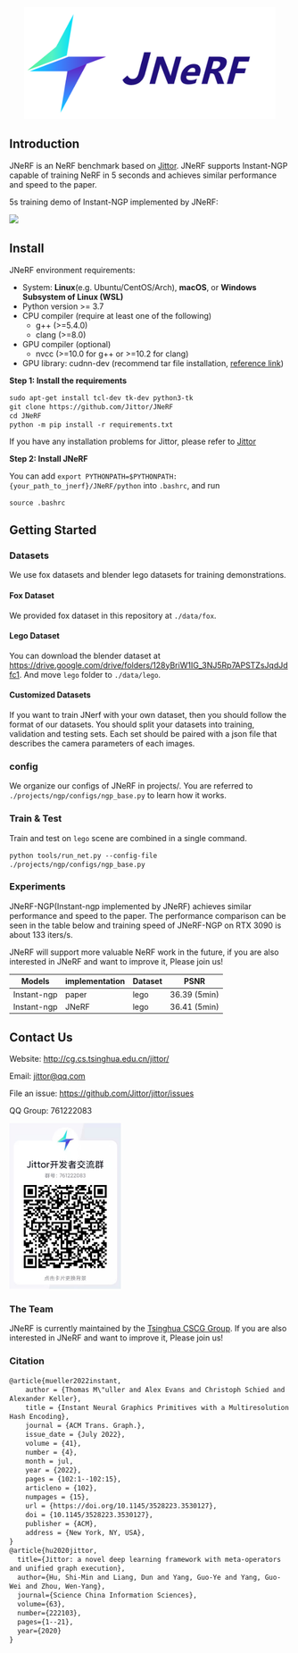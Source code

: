 <!-- # JNeRF -->
<div align="center">
<img src="docs/logo.png" height="200"/>
</div>

## Introduction
JNeRF is an NeRF benchmark based on [Jittor](https://github.com/Jittor/jittor). JNeRF supports Instant-NGP capable of training NeRF in 5 seconds and achieves similar performance and speed to the paper.

5s training demo of Instant-NGP implemented by JNeRF:

<img src="docs/demo_5s.gif" width="300"/>

## Install
JNeRF environment requirements:

* System: **Linux**(e.g. Ubuntu/CentOS/Arch), **macOS**, or **Windows Subsystem of Linux (WSL)**
* Python version >= 3.7
* CPU compiler (require at least one of the following)
    * g++ (>=5.4.0)
    * clang (>=8.0)
* GPU compiler (optional)
    * nvcc (>=10.0 for g++ or >=10.2 for clang)
* GPU library: cudnn-dev (recommend tar file installation, [reference link](https://docs.nvidia.com/deeplearning/cudnn/install-guide/index.html#installlinux-tar))

**Step 1: Install the requirements**
```shell
sudo apt-get install tcl-dev tk-dev python3-tk
git clone https://github.com/Jittor/JNeRF
cd JNeRF
python -m pip install -r requirements.txt
```
If you have any installation problems for Jittor, please refer to [Jittor](https://github.com/Jittor/jittor)

**Step 2: Install JNeRF**
 
You can add ```export PYTHONPATH=$PYTHONPATH:{your_path_to_jnerf}/JNeRF/python``` into ```.bashrc```, and run
```shell
source .bashrc
```

## Getting Started

### Datasets

We use fox datasets and blender lego datasets for training demonstrations. 

#### Fox Dataset
We provided fox dataset in this repository at `./data/fox`.

#### Lego Dataset
You can download the blender dataset at https://drive.google.com/drive/folders/128yBriW1IG_3NJ5Rp7APSTZsJqdJdfc1. And move `lego` folder to `./data/lego`.

#### Customized Datasets

If you want to train JNerf with your own dataset, then you should follow the format of our datasets. You should split your datasets into training, validation and testing sets. Each set should be paired with a json file that describes the camera parameters of each images.

### config

We organize our configs of JNeRF in projects/. You are referred to `./projects/ngp/configs/ngp_base.py` to learn how it works.

### Train & Test

Train and test on `lego` scene are combined in a single command.
```shell
python tools/run_net.py --config-file ./projects/ngp/configs/ngp_base.py
```

### Experiments

JNeRF-NGP(Instant-ngp implemented by JNeRF) achieves similar performance and speed to the paper. The performance comparison can be seen in the table below and training speed of JNeRF-NGP on RTX 3090 is about 133 iters/s. 

JNeRF will support more valuable NeRF work in the future, if you are also interested in JNeRF and want to improve it, Please join us!

|    Models     |    implementation      | Dataset | PSNR |
|----|---|---|---|
| Instant-ngp | paper | lego | 36.39 (5min) |
| Instant-ngp | JNeRF | lego | 36.41 (5min) |

## Contact Us


Website: http://cg.cs.tsinghua.edu.cn/jittor/

Email: jittor@qq.com

File an issue: https://github.com/Jittor/jittor/issues

QQ Group: 761222083


<img src="docs/qrcode.jpg" width="200"/>

### The Team


JNeRF is currently maintained by the [Tsinghua CSCG Group](https://cg.cs.tsinghua.edu.cn/). If you are also interested in JNeRF and want to improve it, Please join us!


### Citation


```
@article{mueller2022instant,
    author = {Thomas M\"uller and Alex Evans and Christoph Schied and Alexander Keller},
    title = {Instant Neural Graphics Primitives with a Multiresolution Hash Encoding},
    journal = {ACM Trans. Graph.},
    issue_date = {July 2022},
    volume = {41},
    number = {4},
    month = jul,
    year = {2022},
    pages = {102:1--102:15},
    articleno = {102},
    numpages = {15},
    url = {https://doi.org/10.1145/3528223.3530127},
    doi = {10.1145/3528223.3530127},
    publisher = {ACM},
    address = {New York, NY, USA},
}
@article{hu2020jittor,
  title={Jittor: a novel deep learning framework with meta-operators and unified graph execution},
  author={Hu, Shi-Min and Liang, Dun and Yang, Guo-Ye and Yang, Guo-Wei and Zhou, Wen-Yang},
  journal={Science China Information Sciences},
  volume={63},
  number={222103},
  pages={1--21},
  year={2020}
}
```
